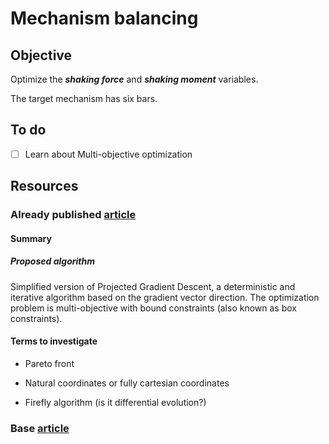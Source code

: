 # Mechanism balancing 

## Objective 

Optimize the ***shaking force*** and ***shaking moment*** variables.

The target mechanism has six bars.

## To do

- [ ] Learn about Multi-objective optimization

## Resources 

### Already published [article](https://www.mdpi.com/2076-3417/9/19/4115)

#### Summary

##### Proposed algorithm

Simplified version of Projected Gradient Descent, a deterministic and iterative algorithm based on the gradient vector direction. The optimization problem is multi-objective with bound constraints (also known as box constraints).



#### Terms to investigate

- Pareto front

- Natural coordinates or fully cartesian coordinates

- Firefly algorithm (is it differential evolution?)


### Base [article](https://www.mdpi.com/2227-7390/10/11/1830)